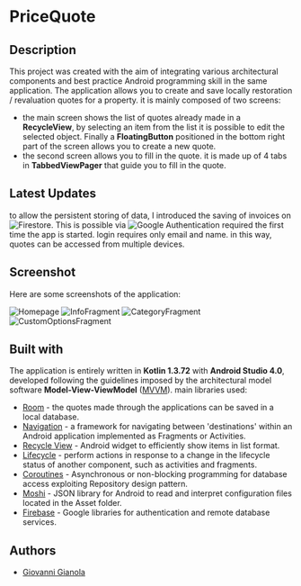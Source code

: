 # PriceQuote

## Description
This project was created with the aim of integrating various architectural components and best practice Android programming skill in the same application.
The application allows you to create and save locally restoration / revaluation quotes for a property. it is mainly composed of two screens:
* the main screen shows the list of quotes already made in a **RecycleView**, by selecting an item from the list it is possible to edit the selected object. Finally a **FloatingButton** positioned in the bottom right part of the screen allows you to create a new quote.
* the second screen allows you to fill in the quote. it is made up of 4 tabs in **TabbedViewPager** that guide you to fill in the quote.

## Latest Updates

to allow the persistent storing of data, I introduced the saving of invoices on ![Firestore](https://firebase.google.com/docs/firestore). This is possible via ![Google Authentication](https://firebase.google.com/docs/auth) required the first time the app is started. login requires only email and name. in this way, quotes can be accessed from multiple devices.

## Screenshot

Here are some screenshots of the application:

![Homepage](https://github.com/GiovanniGianola/PriceQuote/blob/master/screenshot/HomePage.jpg)
![InfoFragment](https://github.com/GiovanniGianola/PriceQuote/blob/master/screenshot/InfoFrag.jpg)
![CategoryFragment](https://github.com/GiovanniGianola/PriceQuote/blob/master/screenshot/CategoryFrag.jpg)
![CustomOptionsFragment](https://github.com/GiovanniGianola/PriceQuote/blob/master/screenshot/CustomOptionsFrag.jpg?raw=true)

## Built with
The application is entirely written in **Kotlin 1.3.72** with **Android Studio 4.0**, developed following the guidelines imposed by the architectural model software **Model-View-ViewModel** ([MVVM](https://en.wikipedia.org/wiki/Model%E2%80%93view%E2%80%93viewmodel)). main libraries used:
* [Room](https://developer.android.com/jetpack/androidx/releases/room) - the quotes made through the applications can be saved in a local database.
* [Navigation](https://developer.android.com/jetpack/androidx/releases/navigation) - a framework for navigating between 'destinations' within an Android application implemented as Fragments or Activities.
* [Recycle View](https://developer.android.com/jetpack/androidx/releases/recyclerview) - Android widget to efficiently show items in list format.
* [Lifecycle](https://developer.android.com/jetpack/androidx/releases/lifecycle) - perform actions in response to a change in the lifecycle status of another component, such as activities and fragments.
* [Coroutines](https://kotlinlang.org/docs/reference/coroutines-overview.html) - Asynchronous or non-blocking programming for database access exploiting Repository design pattern.
* [Moshi](https://github.com/square/moshi) - JSON library for Android to read and interpret configuration files located in the Asset folder.
* [Firebase](https://firebase.google.com/docs) - Google libraries for authentication and remote database services.

## Authors

* [Giovanni Gianola]

[Giovanni Gianola]: <https://github.com/GiovanniGianola>
